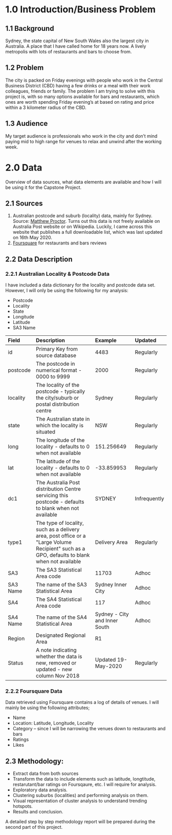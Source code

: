 # 1.0 Introduction/Business Problem
## 1.1 Background
Sydney, the state capital of New South Wales also the largest city in Australia. A place that I have called home for 18 years now. A lively metropolis with lots of restaurants and bars to choose from. 

## 1.2 Problem
The city is packed on Friday evenings with people who work in the Central Business District (CBD) having a few drinks or a meal with their work colleagues, friends or family. The problem I am trying to solve with this project is, with so many options available for bars and restaurants, which ones are worth spending Friday evening’s at based on rating and price within a 3 kilometer radius of the CBD. 

## 1.3 Audience
My target audience is professionals who work in the city and don’t mind paying mid to high range for venues to relax and unwind after the working week. 


# 2.0 Data
Overview of data sources, what data elements are available and how I will be using it for the Capstone Project. 

## 2.1 Sources
1. Australian postcode and suburb (locality) data, mainly for Sydney. Source: [Matthew Proctor](https://www.matthewproctor.com/australian_postcodes). Turns out this data is not freely available on Australia Post website or on Wikipedia. Luckily, I came across this website that publishes a full downloadable list, which was last updated on 16th May 2020. 
2. [Foursquare](https://foursquare.com/city-guidedata) for restaurants and bars reviews

## 2.2 Data Description
### 2.2.1 Australian Locality & Postcode Data
I have included a data dictionary for the locality and postcode data set. However, I will only be using the following for my analysis:
- Postcode
- Locality
- State
- Longitude
- Latitude 
- SA3 Name

|Field    |Description    |Example|Updated|
|:--------|:--------------------------------------------------------------------------------------------------------------------------------------------|:---------|:------|
|id       |Primary Key from source database                                                                                                             |4483      |Regularly|
|postcode |The postcode in numerical format - 0000 to 9999                                                                                              |2000      |Regularly|
|locality |The locality of the postcode - typically the city/suburb or postal distribution centre                                                       |Sydney    |Regularly|
|state    |The Australian state in which the locality is situated                                                                                       |NSW       |Regularly|
|long     |The longitude of the locality - defaults to 0 when not available                                                                             |151.256649|Regularly|
|lat      |The latitude of the locality - defaults to 0 when not available                                                                              |-33.859953|Regularly|
|dc1      |The Australia Post distribution Centre servicing this postcode - defaults to blank when not available                                        |SYDNEY    |Infrequently|
|type1    |The type of locality, such as a delivery area, post office or a "Large Volume Recipient" such as a GPO, defaults to blank when not available |Delivery Area|Regularly|
|SA3      |The SA3 Statistical Area code                                                                                                                |11703     |Adhoc|
|SA3 Name |The name of the SA3 Statistical Area                                                                                                         |Sydney Inner City|Adhoc|
|SA4      |The SA4 Statistical Area code                                                                                                                |117       |Adhoc|
|SA4 Name |The name of the SA4 Statistical Area                                                                                                         |Sydney - City and Inner South|Adhoc|
|Region   |Designated Regional Area                                                                                                                     |R1         |     |
|Status   |A note indicating whether the data is new, removed or updated - new column Nov 2018                                                          |Updated 19-May-2020|Regularly|

### 2.2.2 Foursquare Data
Data retrieved using Foursquare contains a log of details of venues. I will mainly be using the following attributes;
- Name 
- Location: Latitude, Longitude, Locality
- Category – since I will be narrowing the venues down to restaurants and bars
- Ratings
- Likes 


## 2.3 Methodology:
- Extract data from both sources
- Transform the data to include elements such as latitude, longtitude, restarutant/bar ratings on Foursqaure, etc. I will require for analysis. 
- Exploratory data analysis.
- Clustering suburbs (localities) and performing analysis on them.
- Visual representation of cluster analysis to understand trending hotspots.
- Results and conclusion.

A detailed step by step methodology report will be prepared during the second part of this project.
